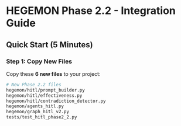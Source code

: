 # HEGEMON Phase 2.2 - Integration Guide

## Quick Start (5 Minutes)

### Step 1: Copy New Files

Copy these **6 new files** to your project:
```bash
# New Phase 2.2 files
hegemon/hitl/prompt_builder.py
hegemon/hitl/effectiveness.py
hegemon/hitl/contradiction_detector.py
hegemon/agents_hitl.py
hegemon/graph_hitl_v2.py
tests/test_hitl_phase2_2.py